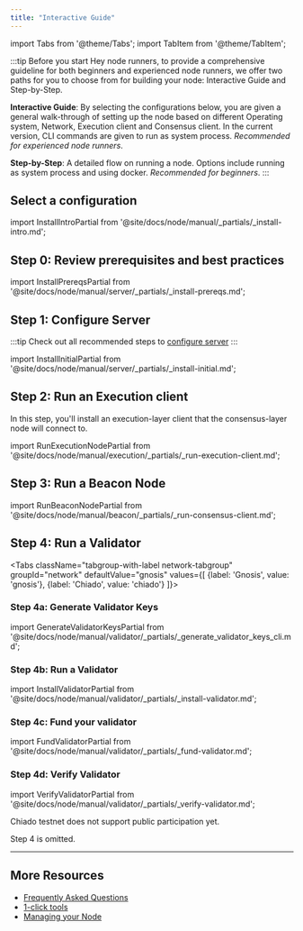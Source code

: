 ```yaml
---
title: "Interactive Guide"
---
```


import Tabs from '@theme/Tabs';
import TabItem from '@theme/TabItem';

:::tip Before you start
Hey node runners, to provide a comprehensive guideline for both beginners and experienced node runners, we offer two paths for you to choose from for building your node: Interactive Guide and Step-by-Step.

**Interactive Guide**: By selecting the configurations below, you are given a general walk-through of setting up the node based on different Operating system, Network, Execution client and Consensus client. In the current version, CLI commands are given to run as system process. *Recommended for experienced node runners*.

**Step-by-Step**: A detailed flow on running a node. Options include running as system process and using docker. *Recommended for beginners*.
:::


<div className='install'>

## Select a configuration


import InstallIntroPartial from '@site/docs/node/manual/_partials/_install-intro.md';

<InstallIntroPartial />

<div className='hide-tabs'>

## Step 0: Review prerequisites and best practices

import InstallPrereqsPartial from '@site/docs/node/manual/server/_partials/_install-prereqs.md';

<InstallPrereqsPartial />

## Step 1: Configure Server

:::tip
Check out all recommended steps to [configure server](./configure-server.md)
:::

import InstallInitialPartial from '@site/docs/node/manual/server/_partials/_install-initial.md';

<InstallInitialPartial />

## Step 2: Run an Execution client

In this step, you'll install an execution-layer client that the consensus-layer node will connect to.

import RunExecutionNodePartial from '@site/docs/node/manual/execution/_partials/_run-execution-client.md';

<RunExecutionNodePartial />

## Step 3: Run a Beacon Node

import RunBeaconNodePartial from '@site/docs/node/manual/beacon/_partials/_run-consensus-client.md';

<RunBeaconNodePartial />

## Step 4: Run a Validator

<Tabs className="tabgroup-with-label network-tabgroup" groupId="network" defaultValue="gnosis" values={[
    {label: 'Gnosis', value: 'gnosis'},
    {label: 'Chiado', value: 'chiado'}
]}>
    <TabItem value="gnosis">
        <div>

### Step 4a: Generate Validator Keys

import GenerateValidatorKeysPartial from '@site/docs/node/manual/validator/_partials/_generate_validator_keys_cli.md';



<GenerateValidatorKeysPartial />

### Step 4b: Run a Validator

import InstallValidatorPartial from '@site/docs/node/manual/validator/_partials/_install-validator.md';

<InstallValidatorPartial />

### Step 4c: Fund your validator

import FundValidatorPartial from '@site/docs/node/manual/validator/_partials/_fund-validator.md';

<FundValidatorPartial />


### Step 4d: Verify Validator

import VerifyValidatorPartial from '@site/docs/node/manual/validator/_partials/_verify-validator.md';

<VerifyValidatorPartial />
        </div>
    </TabItem>
    <TabItem value="chiado">
        <div>
            <p>Chiado testnet does not support public participation yet.</p>
            <p>Step 4 is omitted.</p>
        </div>
    </TabItem>
</Tabs>


</div>
</div>

-------

## More Resources
- [Frequently Asked Questions](../faq.md)
- [1-click tools](../tools/)
- [Managing your Node](../management/)
